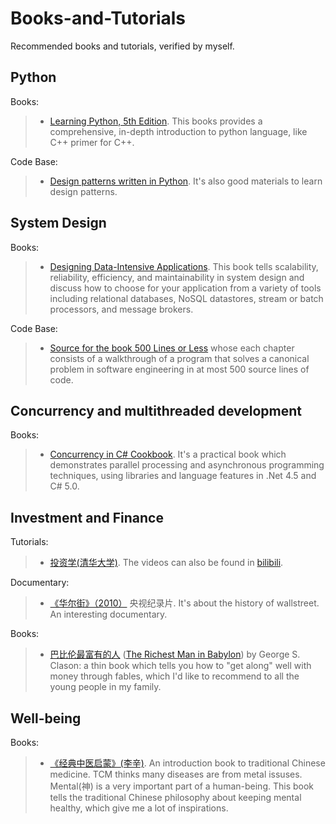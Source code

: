 # Books-and-Tutorials
Recommended books and tutorials, verified by myself.

## Python
Books:
>- [Learning Python, 5th Edition](https://learning.oreilly.com/library/view/learning-python-5th/9781449355722/). This books provides a comprehensive, in-depth introduction to python language, like C++ primer for C++.

Code Base:
>- [Design patterns written in Python](https://github.com/faif/python-patterns). It's also good materials to learn design patterns.

## System Design
Books:
>- [Designing Data-Intensive Applications](https://learning.oreilly.com/library/view/designing-data-intensive-applications/9781491903063/). This book tells scalability, reliability, efficiency, and maintainability in system design and discuss how to choose for your application from a variety of tools including relational databases, NoSQL datastores, stream or batch processors, and message brokers.

Code Base:
>- [Source for the book 500 Lines or Less](https://github.com/aosabook/500lines) whose each chapter consists of a walkthrough of a program that solves a canonical problem in software engineering in at most 500 source lines of code.

## Concurrency and multithreaded development
Books:
>- [Concurrency in C# Cookbook](https://learning.oreilly.com/library/view/concurrency-in-c/9781491906675/). It's a practical book which demonstrates parallel processing and asynchronous programming techniques, using libraries and language features in .Net 4.5 and C# 5.0.

## Investment and Finance
Tutorials:
>- [投资学(清华大学)](https://www.xuetangx.com/course/thu02011003130/5894331). The videos can also be found in [bilibili](https://www.bilibili.com/video/BV19u41117sz/?spm_id_from=333.999.0.0&vd_source=e312375de170c457b27c7479335efc62).


Documentary:
>- [《华尔街》（2010）](https://www.bilibili.com/video/BV1Sp4y147N3/?spm_id_from=333.999.0.0&vd_source=e312375de170c457b27c7479335efc62) 央视纪录片. It's about the history of wallstreet. An interesting documentary.

Books:
>- [巴比伦最富有的人](https://baike.baidu.com/item/%E5%B7%B4%E6%AF%94%E4%BC%A6%E6%9C%80%E5%AF%8C%E6%9C%89%E7%9A%84%E4%BA%BA/19817876) ([The Richest Man in Babylon](https://www.amazon.com/Richest-Man-Babylon-George-Clason/dp/1505339111)) by George S. Clason: a thin book which tells you how to "get along" well with money through fables, which I'd like to recommend to all the young people in my family.  

## Well-being
Books:  
>- [《经典中医启蒙》(李辛)](https://www.amazon.com/%E7%BB%8F%E5%85%B8%E4%B8%AD%E5%8C%BB%E5%90%AF%E8%92%99-%E6%9D%8E%E8%BE%9B/dp/B07C3M3W35). An introduction book to traditional Chinese medicine. TCM thinks many diseases are from metal issuses. Mental(神) is a very important part of a human-being. This book tells the traditional Chinese philosophy about keeping mental healthy, which give me a lot of inspirations.
